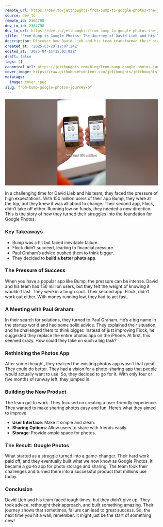 ```yaml
---
remote_url: https://dev.to/jetthoughts/from-bump-to-google-photos-the-journey-of-david-lieb-and-his-team-186p
source: dev_to
remote_id: 2364798
dev_to_id: 2364798
dev_to_url: https://dev.to/jetthoughts/from-bump-to-google-photos-the-journey-of-david-lieb-and-his-team-186p
title: 'From Bump to Google Photos: The Journey of David Lieb and His Team'
description: Discover how David Lieb and his team transformed their struggles with Bump and Flock into the creation of Google Photos, a leading photo-sharing app.
created_at: '2025-03-29T12:07:24Z'
edited_at: '2025-04-11T15:03:02Z'
draft: false
tags: []
canonical_url: https://jetthoughts.com/blog/from-bump-google-photos-journey-of/
cover_image: https://raw.githubusercontent.com/jetthoughts/jetthoughts.github.io/master/content/blog/from-bump-google-photos-journey-of/cover.jpeg
metatags:
  image: cover.jpeg
slug: from-bump-google-photos-journey-of
---
```

[![From Bump to Google Photos: The Journey of David Lieb and His Team](file_0.jpg)](https://www.youtube.com/watch?v=cZ3kiEyDTCQ)

In a challenging time for David Lieb and his team, they faced the pressure of high expectations. With 150 million users of their app Bump, they were at the top, but they knew it was all about to change. Their second app, Flock, didn’t take off either. Running low on funds, they needed a new direction. This is the story of how they turned their struggles into the foundation for Google Photos.

### Key Takeaways

*   Bump was a hit but faced inevitable failure.
*   Flock didn’t succeed, leading to financial pressure.
*   Paul Graham’s advice pushed them to think bigger.
*   They decided to **build a better photo app**.

### The Pressure of Success

When you have a popular app like Bump, the pressure can be intense. David and his team had 150 million users, but they felt the weight of knowing it wouldn’t last. They were in a tough spot. Their second app, Flock, didn’t work out either. With money running low, they had to act fast.

### A Meeting with Paul Graham

In their search for solutions, they turned to Paul Graham. He’s a big name in the startup world and had some solid advice. They explained their situation, and he challenged them to think bigger. Instead of just improving Flock, he suggested they replace the entire photos app on the iPhone. At first, this seemed crazy. How could they take on such a big task?

### Rethinking the Photos App

After some thought, they realized the existing photos app wasn’t that great. They could do better. They had a vision for a photo-sharing app that people would actually want to use. So, they decided to go for it. With only four or five months of runway left, they jumped in.

### Building the New Product

The team got to work. They focused on creating a user-friendly experience. They wanted to make sharing photos easy and fun. Here’s what they aimed to improve:

*   **User Interface**: Make it simple and clean.
*   **Sharing Options**: Allow users to share with friends easily.
*   **Storage**: Provide ample space for photos.

### The Result: Google Photos

What started as a struggle turned into a game-changer. Their hard work paid off, and they eventually built what we now know as Google Photos. It became a go-to app for photo storage and sharing. The team took their challenges and turned them into a successful product that millions use today.

### Conclusion

David Lieb and his team faced tough times, but they didn’t give up. They took advice, rethought their approach, and built something amazing. Their journey shows that sometimes, failure can lead to great success. So, the next time you hit a wall, remember: it might just be the start of something new!